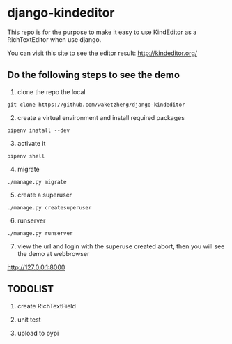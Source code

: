 # django-kindeditor

This repo is for the purpose to make it easy to use KindEditor as a RichTextEditor when use django.

You can visit this site to see the editor result: 
http://kindeditor.org/

## Do the following steps to see the demo

1. clone the repo the local

```
git clone https://github.com/waketzheng/django-kindeditor
```

2. create a virtual environment and install required packages

```
pipenv install --dev
```

3. activate it

```
pipenv shell
```

4. migrate

```
./manage.py migrate
```

5. create a superuser

```
./manage.py createsuperuser
```

6. runserver

```
./manage.py runserver
```

7. view the url and login with the superuse created abort, then you will see the demo at webbrowser

http://127.0.0.1:8000


## TODOLIST

1. create RichTextField

2. unit test

3. upload to pypi
